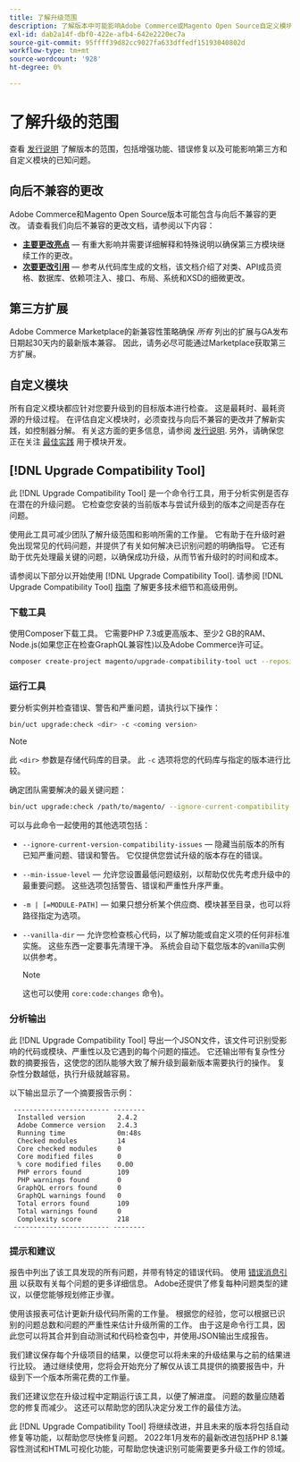 ```yaml
---
title: 了解升级范围
description: 了解版本中可能影响Adobe Commerce或Magento Open Source自定义模块或第三方扩展的向后不兼容更改。
exl-id: dab2a14f-dbf0-422e-afb4-642e2220ec7a
source-git-commit: 95ffff39d82cc9027fa633dffedf15193040802d
workflow-type: tm+mt
source-wordcount: '928'
ht-degree: 0%

---
```


# 了解升级的范围

查看 [发行说明](https://devdocs.magento.com/guides/v2.4/release-notes/bk-release-notes.html) 了解版本的范围，包括增强功能、错误修复以及可能影响第三方和自定义模块的已知问题。

## 向后不兼容的更改

Adobe Commerce和Magento Open Source版本可能包含与向后不兼容的更改。 请查看我们向后不兼容的更改文档，请参阅以下内容：

- **[主要更改亮点](https://devdocs.magento.com/guides/v2.4/release-notes/backward-incompatible-changes/index.html)** — 有重大影响并需要详细解释和特殊说明以确保第三方模块继续工作的更改。
- **[次要更改引用](https://devdocs.magento.com/guides/v2.4/release-notes/backward-incompatible-changes/reference.html)** — 参考从代码库生成的文档，该文档介绍了对类、API成员资格、数据库、依赖项注入、接口、布局、系统和XSD的细微更改。

## 第三方扩展

Adobe Commerce Marketplace的新兼容性策略确保 _所有_ 列出的扩展与GA发布日期起30天内的最新版本兼容。 因此，请务必尽可能通过Marketplace获取第三方扩展。

## 自定义模块

所有自定义模块都应针对您要升级到的目标版本进行检查。 这是最耗时、最耗资源的升级过程。 在评估自定义模块时，必须查找与向后不兼容的更改并了解新实践，如控制器分解。 有关这方面的更多信息，请参阅 [发行说明](https://devdocs.magento.com/guides/v2.4/release-notes/bk-release-notes.html). 另外，请确保您正在关注 [最佳实践](https://developer.adobe.com/commerce/php/best-practices/extensions/) 用于模块开发。

## [!DNL Upgrade Compatibility Tool]

此 [!DNL Upgrade Compatibility Tool] 是一个命令行工具，用于分析实例是否存在潜在的升级问题。 它检查您安装的当前版本与尝试升级到的版本之间是否存在问题。

使用此工具可减少团队了解升级范围和影响所需的工作量。 它有助于在升级时避免出现常见的代码问题，并提供了有关如何解决已识别问题的明确指导。 它还有助于优先处理最关键的问题，以确保成功升级，从而节省升级时的时间和成本。

请参阅以下部分以开始使用 [!DNL Upgrade Compatibility Tool]. 请参阅 [!DNL Upgrade Compatibility Tool] [指南](../upgrade-compatibility-tool/overview.md) 了解更多技术细节和高级用例。

### 下载工具

使用Composer下载工具。 它需要PHP 7.3或更高版本、至少2 GB的RAM、Node.js(如果您正在检查GraphQL兼容性)以及Adobe Commerce许可证。

```bash
composer create-project magento/upgrade-compatibility-tool uct --repository https://repo.magento.com
```

### 运行工具

要分析实例并检查错误、警告和严重问题，请执行以下操作：

```bash
bin/uct upgrade:check <dir> -c <coming version> 
```

>[!NOTE]
>
> 此 `<dir>` 参数是存储代码库的目录。 此 `-c` 选项将您的代码库与指定的版本进行比较。

确定团队需要解决的最关键问题：

```bash
bin/uct upgrade:check /path/to/magento/ --ignore-current-compatibility-issues –min-issue-level critical --vanilla-dir /path/to/vanilla/code/ /path/to/magento/app/code/Vendor/
```

可以与此命令一起使用的其他选项包括：

- `--ignore-current-version-compatibility-issues` — 隐藏当前版本的所有已知严重问题、错误和警告。 它仅提供您尝试升级的版本存在的错误。

- `--min-issue-level` — 允许您设置最低问题级别，以帮助仅优先考虑升级中的最重要问题。 这些选项包括警告、错误和严重性升序严重。

- `-m | [=MODULE-PATH]` — 如果只想分析某个供应商、模块甚至目录，也可以将路径指定为选项。

- `--vanilla-dir` — 允许您检查核心代码，以了解功能或自定义项的任何非标准实施。 这些东西一定要事先清理干净。 系统会自动下载您版本的vanilla实例以供参考。

  >[!NOTE]
  >
  > 这也可以使用 `core:code:changes` 命令)。

### 分析输出

此 [!DNL Upgrade Compatibility Tool] 导出一个JSON文件，该文件可识别受影响的代码或模块、严重性以及它遇到的每个问题的描述。 它还输出带有复杂性分数的摘要报告，这使您的团队能够大致了解升级到最新版本需要执行的操作。 复杂性分数越低，执行升级就越容易。

以下输出显示了一个摘要报告示例：

```console
 ------------------------ --------
  Installed version        2.4.2
  Adobe Commerce version   2.4.3
  Running time             0m:48s
  Checked modules          14
  Core checked modules     0
  Core modified files      0
  % core modified files    0.00
  PHP errors found         109
  PHP warnings found       0
  GraphQL errors found     0
  GraphQL warnings found   0
  Total errors found       109
  Total warnings found     0
  Complexity score         218
 ------------------------ --------
```

### 提示和建议

报告中列出了该工具发现的所有问题，并带有特定的错误代码。 使用 [错误消息引用](../upgrade-compatibility-tool/error-messages.md) 以获取有关每个问题的更多详细信息。 Adobe还提供了修复每种问题类型的建议，以便您能够规划修正步骤。

使用该报表可估计更新升级代码所需的工作量。 根据您的经验，您可以根据已识别的问题总数和问题的严重性来估计升级所需的工作。 由于这是命令行工具，因此您可以将其合并到自动测试和代码检查包中，并使用JSON输出生成报告。

我们建议保存每个升级项目的结果，以便您可以将未来的升级结果与之前的结果进行比较。 通过继续使用，您将会开始充分了解仅从该工具提供的摘要报告中，升级到下一个版本所需花费的工作量。

我们还建议您在升级过程中定期运行该工具，以便了解进度。 问题的数量应随着您的修复而减少。 这还可以帮助您的团队决定分发工作的最佳方法。

此 [!DNL Upgrade Compatibility Tool] 将继续改进，并且未来的版本将包括自动修复等功能，以帮助您尽快修复问题。 2022年1月发布的最新改进包括PHP 8.1兼容性测试和HTML可视化功能，可帮助您快速识别可能需要更多升级工作的领域。
